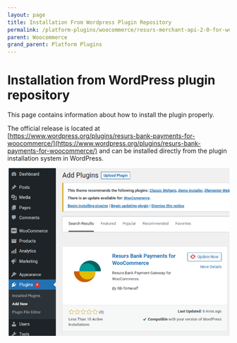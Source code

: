 ```yaml
---
layout: page
title: Installation From Wordpress Plugin Repository
permalink: /platform-plugins/woocommerce/resurs-merchant-api-2-0-for-woocommerce/installation-from-wordpress-plugin-repository/
parent: Woocommerce
grand_parent: Platform Plugins
---
```




# Installation from WordPress plugin repository 
This page contains information about how to install the plugin properly.

The official release is located at
[https://www.wordpress.org/plugins/resurs-bank-payments-for-woocommerce/](https://www.wordpress.org/plugins/resurs-bank-payments-for-woocommerce/)
and can be installed directly from the plugin installation system in
WordPress.

![](../../../../attachments/91029967/91030037.png)

